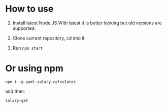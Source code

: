 # How to use

1. Install latest Node.JS
    With latest it is better looking but old versions are supported.

2. Clone current repository, cd into it

3. Run ```npm start```

# Or using npm

```npm i -g yaml-salary-calculator```

and then:

```salary-get```
